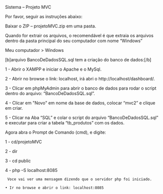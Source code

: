 Sistema – Projeto MVC 

Por favor, seguir as instruções abaixo: 

Baixar o ZIP – projetoMVC.zip em uma pasta.

Quando for extrair os arquivos, o recomendável é que extraia os arquivos dentro da pasta principal do seu computador com nome “Windows”

Meu computador > Windows

[b]arquivo BancoDeDadosSQL.sql tem a criação do banco de dados:[/b]


1 - Abrir o XAMPP e iniciar o Apache e o MySql.


2 - Abrir no browse o link: localhost, irá abri o http://localhost/dashboard/.


3 - Clicar em phpMyAdmin para abrir o banco de dados para rodar o script dentro do arquivo: “BancoDeDadosSQL.sql”.


4 - Clicar em "Novo" em nome da base de dados, colocar “mvc2” e clique em criar.


5 - Clicar na Aba “SQL” e colar o script do arquivo  “BancoDeDadosSQL.sql” e executar para criar a tabela “tb_produtos” com os dados.

  
  
Agora abra o Prompt de Comando (cmd), e digite:


1 - cd/projetoMVC


2 - dir


3 - cd public 


4 - php –S localhost:8085



	 Voce vai ver uma mensagem dizendo que o servidor php foi iniciado.
   
    • Ir no browse e abrir o link: localhost:8085



